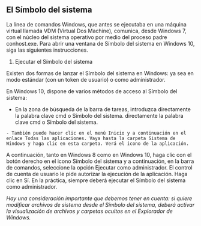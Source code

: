 ## El Símbolo del sistema

La línea de comandos Windows, que antes se ejecutaba en una máquina virtual llamada VDM (Virtual Dos Machine), comunica, desde Windows 7, con el núcleo del sistema operativo por medio del proceso padre conhost.exe. Para abrir una ventana de Símbolo del sistema en Windows 10, siga las siguientes instrucciones.

1. Ejecutar el Símbolo del sistema

Existen dos formas de lanzar el Símbolo del sistema en Windows: ya sea en modo estándar (con un token de usuario) o como administrador.

En Windows 10, dispone de varios métodos de acceso al Símbolo del sistema:

   - En la zona de búsqueda de la barra de tareas, introduzca directamente la palabra clave cmd o Símbolo del sistema. directamente la palabra clave cmd o Símbolo del sistema.

	- También puede hacer clic en el menú Inicio y a continuación en el enlace Todas las aplicaciones. Vaya hasta la carpeta Sistema de Windows y haga clic en esta carpeta. Verá el icono de la aplicación.

 A continuación, tanto en Windows 8 como en Windows 10, haga clic con el botón derecho en el icono Símbolo del sistema y a continuación, en la barra de comandos, seleccione la opción Ejecutar como administrador. El control de cuenta de usuario le pide autorizar la ejecución de la aplicación. Haga clic en Sí.
En la práctica, siempre deberá ejecutar el Símbolo del sistema como administrador.

*Hay una consideración importante que debemos tener en cuenta: si quiere modificar archivos de sistema desde el Símbolo del sistema, deberá activar la visualización de archivos y carpetas ocultos en el Explorador de Windows.*
